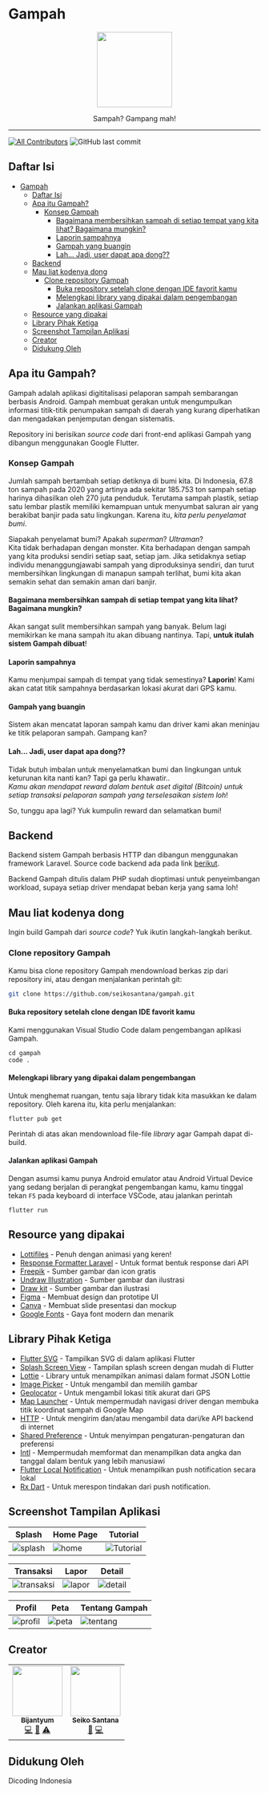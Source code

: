 # Gampah

<!-- markdownlint-disable -->
<p align="center">
    <img width="150px" src=https://raw.githubusercontent.com/seikosantana/gampah/master/Gampah%20Logo.png>
</p>
<p align="center">
    Sampah? Gampang mah!
</p>
<hr/>

[![All Contributors](https://img.shields.io/badge/all_contributors-2-green.svg?style=flat-square)](#contributors-)
![GitHub last commit](https://img.shields.io/github/last-commit/seikosantana/gampah.svg?style=flat-square)

## Daftar Isi

- [Gampah](#gampah)
  - [Daftar Isi](#daftar-isi)
  - [Apa itu Gampah?](#apa-itu-gampah)
    - [Konsep Gampah](#konsep-gampah)
      - [Bagaimana membersihkan sampah di setiap tempat yang kita lihat? Bagaimana mungkin?](#bagaimana-membersihkan-sampah-di-setiap-tempat-yang-kita-lihat-bagaimana-mungkin)
      - [Laporin sampahnya](#laporin-sampahnya)
      - [Gampah yang buangin](#gampah-yang-buangin)
      - [Lah... Jadi, user dapat apa dong??](#lah-jadi-user-dapat-apa-dong)
  - [Backend](#backend)
  - [Mau liat kodenya dong](#mau-liat-kodenya-dong)
    - [Clone repository Gampah](#clone-repository-gampah)
      - [Buka repository setelah clone dengan IDE favorit kamu](#buka-repository-setelah-clone-dengan-ide-favorit-kamu)
      - [Melengkapi library yang dipakai dalam pengembangan](#melengkapi-library-yang-dipakai-dalam-pengembangan)
      - [Jalankan aplikasi Gampah](#jalankan-aplikasi-gampah)
  - [Resource yang dipakai](#resource-yang-dipakai)
  - [Library Pihak Ketiga](#library-pihak-ketiga)
  - [Screenshot Tampilan Aplikasi](#screenshot-tampilan-aplikasi)
  - [Creator](#creator)
  - [Didukung Oleh](#didukung-oleh)

## Apa itu Gampah?

Gampah adalah aplikasi digititalisasi pelaporan sampah sembarangan berbasis Android. Gampah membuat gerakan untuk mengumpulkan informasi titik-titik penumpakan sampah di daerah yang kurang diperhatikan dan mengadakan penjemputan dengan sistematis.

Repository ini berisikan _source code_ dari front-end aplikasi Gampah yang dibangun menggunakan Google Flutter.

### Konsep Gampah

Jumlah sampah bertambah setiap detiknya di bumi kita. Di Indonesia, 67.8 ton sampah pada 2020 yang artinya ada sekitar 185.753 ton sampah setiap harinya dihasilkan oleh 270 juta penduduk. Terutama sampah plastik, setiap satu lembar plastik memiliki kemampuan untuk menyumbat saluran air yang berakibat banjir pada satu lingkungan. Karena itu, _kita perlu penyelamat bumi_.

Siapakah penyelamat bumi? Apakah _superman_? _Ultraman_?  
Kita tidak berhadapan dengan monster. Kita berhadapan dengan sampah yang kita produksi sendiri setiap saat, setiap jam. Jika setidaknya setiap individu menanggungjawabi sampah yang diproduksinya sendiri, dan turut membersihkan lingkungan di manapun sampah terlihat, bumi kita akan semakin sehat dan semakin aman dari banjir.

#### Bagaimana membersihkan sampah di setiap tempat yang kita lihat? Bagaimana mungkin?

Akan sangat sulit membersihkan sampah yang banyak. Belum lagi memikirkan ke mana sampah itu akan dibuang nantinya. Tapi, __untuk itulah sistem Gampah dibuat__!

#### Laporin sampahnya

Kamu menjumpai sampah di tempat yang tidak semestinya? __Laporin__! Kami akan catat titik sampahnya berdasarkan lokasi akurat dari GPS kamu.

#### Gampah yang buangin

Sistem akan mencatat laporan sampah kamu dan driver kami akan meninjau ke titik pelaporan sampah. Gampang kan?

#### Lah... Jadi, user dapat apa dong??

Tidak butuh imbalan untuk menyelamatkan bumi dan lingkungan untuk keturunan kita nanti kan? Tapi ga perlu khawatir..  
_Kamu akan mendapat reward dalam bentuk aset digital (Bitcoin) untuk setiap transaksi pelaporan sampah yang terselesaikan sistem loh_!

So, tunggu apa lagi? Yuk kumpulin reward dan selamatkan bumi!

## Backend

Backend sistem Gampah berbasis HTTP dan dibangun menggunakan framework Laravel. Source code backend ada pada link [berikut](https://github.com/Bintaaaa/Gampah-app-BackEnd).

Backend Gampah ditulis dalam PHP sudah dioptimasi untuk penyeimbangan workload, supaya setiap driver mendapat beban kerja yang sama loh!

## Mau liat kodenya dong

Ingin build Gampah dari _source code_? Yuk ikutin langkah-langkah berikut.

### Clone repository Gampah

Kamu bisa clone repository Gampah mendownload berkas zip dari repository ini, atau dengan menjalankan perintah git:

```bash
git clone https://github.com/seikosantana/gampah.git
```

#### Buka repository setelah clone dengan IDE favorit kamu

Kami menggunakan Visual Studio Code dalam pengembangan aplikasi Gampah.

```shell
cd gampah
code .
```

#### Melengkapi library yang dipakai dalam pengembangan

Untuk menghemat ruangan, tentu saja library tidak kita masukkan ke dalam repository. Oleh karena itu, kita perlu menjalankan:

```shell
flutter pub get
```

Perintah di atas akan mendownload file-file _library_ agar Gampah dapat di-build.

#### Jalankan aplikasi Gampah

Dengan asumsi kamu punya Android emulator atau Android Virtual Device yang sedang berjalan di perangkat pengembangan kamu, kamu tinggal tekan `F5` pada keyboard di interface VSCode, atau jalankan perintah

```shell
flutter run
```

## Resource yang dipakai

- [Lottifiles](https://lottiefiles.com/?gclid=Cj0KCQiA8ICOBhDmARIsAEGI6o3GduLhXBpFqNDj4yXCnFIMXu-eOvZywZI1MQ_PUpEz3Mq3e11-HAMaAoVOEALw_wcB) - Penuh dengan animasi yang keren!
- [Response Formatter Laravel](https://github.com/belajarkoding/laravel-response-formatter) - Untuk format bentuk response dari API
- [Freepik](https://freepik.com/) - Sumber gambar dan icon gratis
- [Undraw Illustration](https://undraw.co/) - Sumber gambar dan ilustrasi
- [Draw kit](https://drawkit.com/) - Sumber gambar dan ilustrasi
- [Figma](https://figma.com) - Membuat design dan prototipe UI
- [Canva](https://canva.com) - Membuat slide presentasi dan mockup
- [Google Fonts](https://pub.dev/packages/google_fonts) - Gaya font modern dan menarik

## Library Pihak Ketiga

- [Flutter SVG](https://pub.dev/packages/flutter_svg) - Tampilkan SVG di dalam aplikasi Flutter
- [Splash Screen View](https://pub.dev/packages/splash_screen_view) - Tampilan splash screen dengan mudah di Flutter
- [Lottie](https://pub.dev/packages/lottie) - Library untuk menampilkan animasi dalam format JSON Lottie
- [Image Picker](https://pub.dev/packages/image_picker) - Untuk mengambil dan memilih gambar
- [Geolocator](https://pub.dev/packages/geolocator) - Untuk mengambil lokasi titik akurat dari GPS
- [Map Launcher](https://pub.dev/packages/maps_launcher) - Untuk mempermudah navigasi driver dengan membuka titik koordinat sampah di Google Map
- [HTTP](https://pub.dev/packages/http) - Untuk mengirim dan/atau mengambil data dari/ke API backend di internet
- [Shared Preference](https://pub.dev/packages/shared_preferences) - Untuk menyimpan pengaturan-pengaturan dan preferensi
- [Intl](https://pub.dev/packages/intl) - Mempermudah memformat dan menampilkan data angka dan tanggal dalam bentuk yang lebih manusiawi
- [Flutter Local Notification](https://pub.dev/packages/flutter_local_notifications) - Untuk menampilkan push notification secara lokal
- [Rx Dart](https://pub.dev/packages/rxdart) - Untuk merespon tindakan dari push notification.

## Screenshot Tampilan Aplikasi

| Splash | Home Page | Tutorial |
| ----------- | ----------- | -------- |
| ![splash](https://raw.githubusercontent.com/seikosantana/gampah/integration-with-api/screenshot/SS_gampah_1.png) | ![home](https://raw.githubusercontent.com/seikosantana/gampah/integration-with-api/screenshot/SS_gampah_2.png) | ![Tutorial](https://raw.githubusercontent.com/seikosantana/gampah/integration-with-api/screenshot/SS_gampah_6.png) |

| Transaksi | Lapor | Detail |
| ----------- | ----------- | -------- |
| ![transaksi](https://raw.githubusercontent.com/seikosantana/gampah/integration-with-api/screenshot/SS_gampah_3.png) | ![lapor](https://raw.githubusercontent.com/seikosantana/gampah/integration-with-api/screenshot/SS_gampah_4.png) | ![detail](https://raw.githubusercontent.com/seikosantana/gampah/integration-with-api/screenshot/SS_gampah_7.png) |

| Profil | Peta | Tentang Gampah |
| ----------- | ----------- | -------- |
| ![profil](https://raw.githubusercontent.com/seikosantana/gampah/integration-with-api/screenshot/SS_gampah_8.png) | ![peta](https://raw.githubusercontent.com/seikosantana/gampah/integration-with-api/screenshot/SS_gampah_9.png) | ![tentang](https://raw.githubusercontent.com/seikosantana/gampah/integration-with-api/screenshot/SS_gampah_5.png) |

## Creator

<!-- markdownlint-disable -->
<table>
  <tr>
    <td align="center"><a href="https://github.com/bintaaaa"><img src="https://avatars.githubusercontent.com/u/79687063?s=200&v=4" width="100px;" alt=""/><br /><sub><b>Bijantyum</b></sub></a><br /><a href="https://github.com/seikosantana/gampah/commits?author=bintaaaa" title="Code">💻</a> <a href="https://github.com/seikosantana/gampah/commits?author=bintaaaa" title="Documentation">📖</a> <a href="https://github.com/seikosantana/gampah/commits?author=bintaaaa" title="Tests">⚠️</a></td>
    <td align="center"><a href="https://github.com/seikosantana"><img src="https://avatars.githubusercontent.com/u/35630407?s=200&v=4" width="100px;" alt=""/><br /><sub><b>Seiko Santana</b></sub></a><br /><a href="https://github.com/seikosantana/gampah/commits?author=seikosantana" title="Documentation">📖</a> <a href="https://github.com/seikosantana/seikosantana/commits?author=seikosantana" title="Code">💻</a></td>
  </tr>
</table>
<!-- markdownlint-restore -->

## Didukung Oleh

Dicoding Indonesia
